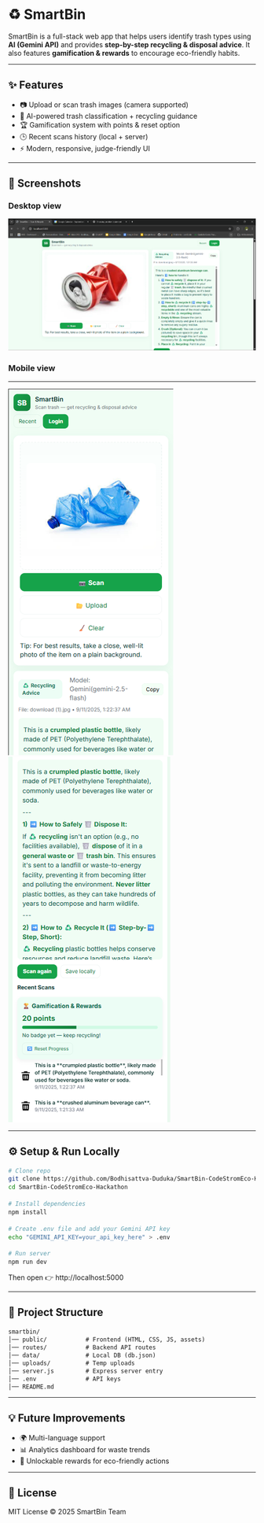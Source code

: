 # ♻️ SmartBin

SmartBin is a full-stack web app that helps users identify trash types using **AI (Gemini API)** and provides **step-by-step recycling & disposal advice**. It also features **gamification & rewards** to encourage eco-friendly habits.

---

## ✨ Features
- 📷 Upload or scan trash images (camera supported)
- 🤖 AI-powered trash classification + recycling guidance
- 🏆 Gamification system with points & reset option
- 🕒 Recent scans history (local + server)
- ⚡ Modern, responsive, judge-friendly UI

---

## 📸 Screenshots
### **Desktop view**
![alt text](image.png)


### **Mobile view**

---

![alt text](image-2.png) ![alt text](image-3.png)

---

## ⚙️ Setup & Run Locally
```bash
# Clone repo
git clone https://github.com/Bodhisattva-Duduka/SmartBin-CodeStromEco-Hackathon.git
cd SmartBin-CodeStromEco-Hackathon

# Install dependencies
npm install

# Create .env file and add your Gemini API key
echo "GEMINI_API_KEY=your_api_key_here" > .env

# Run server
npm run dev
```

Then open 👉 http://localhost:5000

---

## 📂 Project Structure
```
smartbin/
│── public/           # Frontend (HTML, CSS, JS, assets)
│── routes/           # Backend API routes
│── data/             # Local DB (db.json)
│── uploads/          # Temp uploads
│── server.js         # Express server entry
│── .env              # API keys
│── README.md
```

---

## 💡 Future Improvements
- 🌍 Multi-language support
- 📊 Analytics dashboard for waste trends
- 🎁 Unlockable rewards for eco-friendly actions

---

## 📝 License
MIT License © 2025 SmartBin Team

